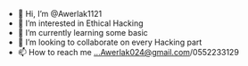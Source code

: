 - 👋 Hi, I’m @Awerlak1121
- 👀 I’m interested in Ethical Hacking
- 🌱 I’m currently learning some basic 
- 💞️ I’m looking to collaborate on every Hacking part 
- 📫 How to reach me ...Awerlak024@gmail.com/0552233129

<!---
I really want to learn and im always ready
--->
